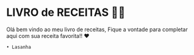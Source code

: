 # LIVRO de RECEITAS :woman_cook:

Olá bem vindo ao meu livro de receitas, Fique a vontade para completar aqui com sua receita favorita!! :heart:

	• Lasanha